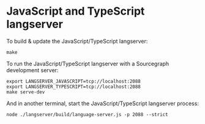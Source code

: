 # JavaScript and TypeScript langserver

To build & update the JavaScript/TypeScript langserver:

```
make
```

To run the JavaScript/TypeScript langserver with a Sourcegraph development server:

```
export LANGSERVER_JAVASCRIPT=tcp://localhost:2088
export LANGSERVER_TYPESCRIPT=tcp://localhost:2088
make serve-dev
```

And in another terminal, start the JavaScript/TypeScript langserver process:

```
node ./langserver/build/language-server.js -p 2088 --strict
```
